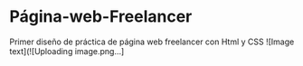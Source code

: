 # Página-web-Freelancer
Primer diseño de práctica de página web freelancer con Html y CSS
![Image text](![Uploading image.png…]
